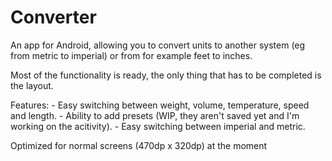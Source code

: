 Converter
=========
An app for Android, allowing you to convert units to another system (eg from metric to imperial) or from for example feet to inches.

Most of the functionality is ready, the only thing that has to be completed is the layout.

Features: - Easy switching between weight, volume, temperature, speed and length.
          - Ability to add presets (WIP, they aren't saved yet and I'm working on the acitivity).
          - Easy switching between imperial and metric.

Optimized for normal screens (470dp x 320dp) at the moment
